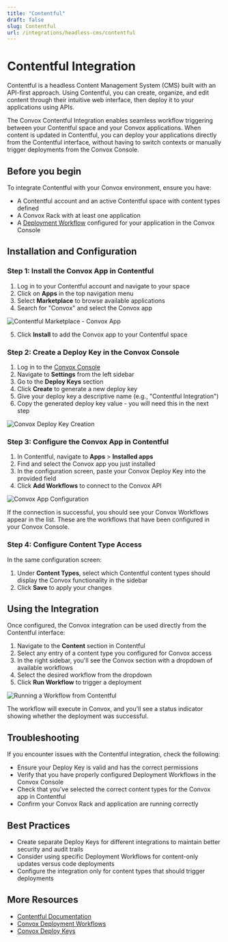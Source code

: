 ```yaml
---
title: "Contentful"
draft: false
slug: Contentful
url: /integrations/headless-cms/contentful
---
```


# Contentful Integration

Contentful is a headless Content Management System (CMS) built with an API-first approach. Using Contentful, you can create, organize, and edit content through their intuitive web interface, then deploy it to your applications using APIs.

The Convox Contentful Integration enables seamless workflow triggering between your Contentful space and your Convox applications. When content is updated in Contentful, you can deploy your applications directly from the Contentful interface, without having to switch contexts or manually trigger deployments from the Convox Console.

## Before you begin

To integrate Contentful with your Convox environment, ensure you have:

* A Contentful account and an active Contentful space with content types defined
* A Convox Rack with at least one application
* A [Deployment Workflow](/deployment/workflows) configured for your application in the Convox Console

## Installation and Configuration

### Step 1: Install the Convox App in Contentful

1. Log in to your Contentful account and navigate to your space
2. Click on **Apps** in the top navigation menu
3. Select **Marketplace** to browse available applications
4. Search for "Convox" and select the Convox app

![Contentful Marketplace - Convox App](/images/documentation/integrations/headless-cms/contentful/contentful-marketplace.png)

5. Click **Install** to add the Convox app to your Contentful space

### Step 2: Create a Deploy Key in the Convox Console

1. Log in to the [Convox Console](https://console.convox.com)
2. Navigate to **Settings** from the left sidebar
3. Go to the **Deploy Keys** section
4. Click **Create** to generate a new deploy key
5. Give your deploy key a descriptive name (e.g., "Contentful Integration")
6. Copy the generated deploy key value - you will need this in the next step

![Convox Deploy Key Creation](/images/documentation/integrations/headless-cms/contentful/convox-deploy-key.png)

### Step 3: Configure the Convox App in Contentful

1. In Contentful, navigate to **Apps** > **Installed apps**
2. Find and select the Convox app you just installed
3. In the configuration screen, paste your Convox Deploy Key into the provided field
4. Click **Add Workflows** to connect to the Convox API

![Convox App Configuration](/images/documentation/integrations/headless-cms/contentful/contentful-app-config.png)

If the connection is successful, you should see your Convox Workflows appear in the list. These are the workflows that have been configured in your Convox Console.

### Step 4: Configure Content Type Access

In the same configuration screen:

1. Under **Content Types**, select which Contentful content types should display the Convox functionality in the sidebar
2. Click **Save** to apply your changes

## Using the Integration

Once configured, the Convox integration can be used directly from the Contentful interface:

1. Navigate to the **Content** section in Contentful
2. Select any entry of a content type you configured for Convox access
3. In the right sidebar, you'll see the Convox section with a dropdown of available workflows
4. Select the desired workflow from the dropdown
5. Click **Run Workflow** to trigger a deployment

![Running a Workflow from Contentful](/images/documentation/integrations/headless-cms/contentful/run-workflow.png)

The workflow will execute in Convox, and you'll see a status indicator showing whether the deployment was successful.

## Troubleshooting

If you encounter issues with the Contentful integration, check the following:

* Ensure your Deploy Key is valid and has the correct permissions
* Verify that you have properly configured Deployment Workflows in the Convox Console
* Check that you've selected the correct content types for the Convox app in Contentful
* Confirm your Convox Rack and application are running correctly

## Best Practices

* Create separate Deploy Keys for different integrations to maintain better security and audit trails
* Consider using specific Deployment Workflows for content-only updates versus code deployments
* Configure the integration only for content types that should trigger deployments

## More Resources

* [Contentful Documentation](https://www.contentful.com/developers/docs/)
* [Convox Deployment Workflows](/console/workflows#deployment-workflows)
* [Convox Deploy Keys](/management/deploy-keys)
